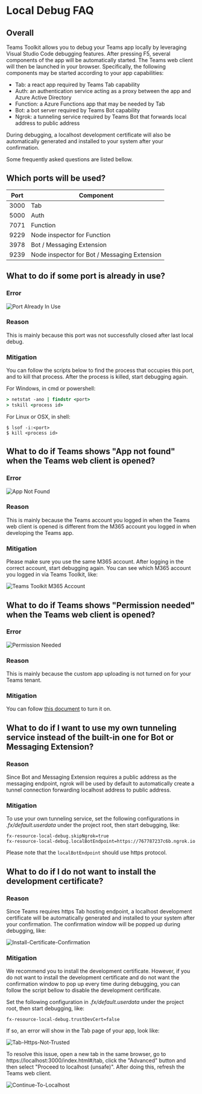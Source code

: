 # Local Debug FAQ

## Overall
Teams Toolkit allows you to debug your Teams app locally by leveraging Visual Studio Code debugging features. After pressing F5, several components of the app will be automatically started. The Teams web client will then be launched in your browser. Specifically, the following components may be started according to your app capabilities:
- Tab: a react app required by Teams Tab capability
- Auth: an authentication service acting as a proxy between the app and Azure Active Directory
- Function: a Azure Functions app that may be needed by Tab
- Bot: a bot server required by Teams Bot capability
- Ngrok: a tunneling service required by Teams Bot that forwards local address to public address

During debugging, a localhost development certificate will also be automatically generated and installed to your system after your confirmation.

Some frequently asked questions are listed bellow.

## Which ports will be used?
| Port | Component |
| --- | --- |
| 3000 | Tab |
| 5000 | Auth |
| 7071 | Function |
| 9229 | Node inspector for Function |
| 3978 | Bot / Messaging Extension |
| 9239 | Node inspector for Bot / Messaging Extension |

## What to do if some port is already in use?

### Error
![Port Already In Use](../images/fx-core/localdebug/port-already-in-use.png)

### Reason
This is mainly because this port was not successfully closed after last local debug.

### Mitigation
You can follow the scripts below to find the process that occupies this port, and to kill that process. After the process is killed, start debugging again.

For Windows, in cmd or powershell:
```cmd
> netstat -ano | findstr <port>
> tskill <process id>
```

For Linux or OSX, in shell:
```shell
$ lsof -i:<port>
$ kill <process id>
```

## What to do if Teams shows "App not found" when the Teams web client is opened?
### Error

![App Not Found](../images/fx-core/localdebug/app-not-found.png)

### Reason

This is mainly because the Teams account you logged in when the Teams web client is opened is different from the M365 account you logged in when developing the Teams app.

### Mitigation
Please make sure you use the same M365 account. After logging in the correct account, start debugging again. You can see which M365 account you logged in via Teams Toolkit, like:

![Teams Toolkit M365 Account](../images/fx-core/localdebug/m365-account.png)

## What to do if Teams shows "Permission needed" when the Teams web client is opened?
### Error

![Permission Needed](../images/fx-core/localdebug/permission-needed.png)

### Reason

This is mainly because the custom app uploading is not turned on for your Teams tenant.

### Mitigation
You can follow [this document](https://docs.microsoft.com/en-us/microsoftteams/platform/concepts/build-and-test/prepare-your-o365-tenant#enable-custom-teams-apps-and-turn-on-custom-app-uploading) to turn it on.

## What to do if I want to use my own tunneling service instead of the built-in one for Bot or Messaging Extension?
### Reason
Since Bot and Messaging Extension requires a public address as the messaging endpoint, ngrok will be used by default to automatically create a tunnel connection forwarding localhost address to public address.

### Mitigation
To use your own tunneling service, set the following configurations in *.fx/default.userdata* under the project root, then start debugging, like:
```
fx-resource-local-debug.skipNgrok=true
fx-resource-local-debug.localBotEndpoint=https://767787237c6b.ngrok.io
```
Please note that the `localBotEndpoint` should use https protocol.

## What to do if I do not want to install the development certificate?
### Reason
Since Teams requires https Tab hosting endpoint, a localhost development certificate will be automatically generated and installed to your system after your confirmation. The confirmation window will be popped up during debugging, like:

![Install-Certificate-Confirmation](../images/fx-core/localdebug/install-certificate-confirmation.png)

### Mitigation
We recommend you to install the development certificate. However, if you do not want to install the development certificate and do not want the confirmation window to pop up every time during debugging, you can follow the script bellow to disable the development certificate.

Set the following configuration in *.fx/default.userdata* under the project root, then start debugging, like:
```
fx-resource-local-debug.trustDevCert=false
```
If so, an error will show in the Tab page of your app, look like:

![Tab-Https-Not-Trusted](../images/fx-core/localdebug/tab-https-not-trusted.png)

To resolve this issue, open a new tab in the same browser, go to https://localhost:3000/index.html#/tab, click the "Advanced" button and then select "Proceed to localhost (unsafe)". After doing this, refresh the Teams web client.

![Continue-To-Localhost](../images/fx-core/localdebug/continue-to-localhost.png)